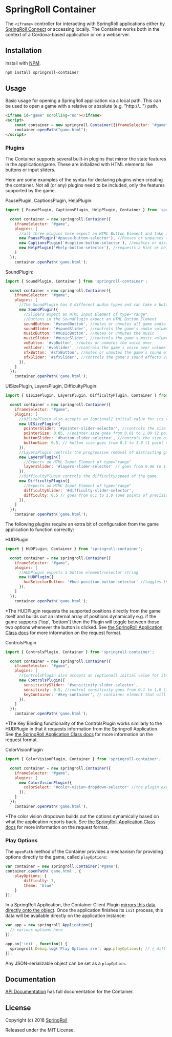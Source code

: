 # SpringRoll Container

The `<iframe>` controller for interacting with SpringRoll applications either by [SpringRoll Connect](https://github.com/SpringRoll/SpringRollConnect) or accessing locally. The Container works both in the context of a Cordova-based application or on a webserver.

## Installation

Install with [NPM](https://www.npmjs.com/).

```bash
npm install springroll-container
```

## Usage

Basic usage for opening a SpringRoll application via a local path. This can be used to open a game with a relative or absolute (e.g. "http://...") path.

```html
<iframe id="game" scrolling="no"></iframe>
<script>
    const container = new springroll.Container({iframeSelector: "#game"});
    container.openPath("game.html");
</script>
```

### Plugins

The Container supports several built-in plugins that mirror the state features in the application/game. These are initialized with HTML elements like buttons or input sliders.

Here are some examples of the syntax for declaring plugins when creating the container. Not all (or any) plugins need to be included, only the features supported by the game.

PausePlugin, CaptionsPlugin, HelpPlugin:
```javascript
import { PausePlugin, CaptionsPlugin, HelpPlugin, Container } from 'springroll-container';

  const container = new springroll.Container({
    iframeSelector: "#game",
    plugins: [
      //all three plugins here expect an HTML Button Element and take a single selector string
      new PausePlugin('#pause-button-selector'), //Pauses or unpauses the game
      new CaptionsPlugin('#caption-button-selector'), //enables or disables captions
      new HelpPlugin('#help-button-selector'), //requests a hint or help from the game
    ]
  });
	container.openPath('game.html');
```
SoundPlugin:
```javascript
import { SoundPlugin, Container } from 'springroll-container';

  const container = new springroll.Container({
    iframeSelector: "#game",
    plugins: [
      //The SoundPlugin has 4 different audio types and can take a button(for mute/unmute) and/or an input slider(for volume control)
      new SoundPlugin({
        //Sliders expect an HTML Input Element of type="range"
        //Buttons in the SoundPlugin expect an HTML Button Element
        soundButton: '#soundButton', //mutes or unmutes all game audio
        soundSlider: '#soundSlider', //controls the game's audio volume
        musicButton: '#musicButton', //mutes or unmutes the music
        musicSlider: '#musicSlider', //controls the game's music volume
        voButton: '#voButton', //mutes or unmutes the voice over
        voSlider: '#voSlider', //controls the game's voice over volume
        sfxButton: '#sfxButton', //mutes or unmutes the game's sound effects
        sfxSlider: '#sfxSlider', //controls the game's sound effects volume
      }),
    ]
  });
	container.openPath('game.html');
```
UISizePlugin, LayersPlugin, DifficultyPlugin:
```javascript
import { UISizePlugin, LayersPlugin, DifficultyPlugin, Container } from 'springroll-container';

  const container = new springroll.Container({
    iframeSelector: "#game",
    plugins: [
      //UISizePlugin also accepts an [optional] initial value for its two options
      new UISizePlugin({
        pointerSlider: '#pointer-slider-selector', //controls the size of the pointer
        pointerSize: 0.05, //pointer size goes from 0.01 to 1.00 (2 points of precision) default = 0.05
        buttonSlider: '#button-slider-selector', //controls the size of UI buttons
        buttonSize: 0.5, // button size goes from 0.1 to 1.0 (1 point of precision) default = 0.5
      }),
      //LayersPlugin controls the progressive removal of distracting game layers. I.e. the higher the slider the more layers should be hidden from player view.
      new LayersPlugin({
        //Expects an HTML Input Element of type="range"
        layersSlider: '#layers-slider-selector' // goes from 0.00 to 1.00 (two points of precision)
      }),
      //DifficultyPlugin controls the difficulty/speed of the game.
      new DifficultyPlugin({
        //Expects an HTML Input Element of type="range"
        difficultySlider: '#difficulty-slider-selector',
        difficulty: 0.5 // goes from 0.1 to 1.0 (one points of precision). Default = 0.5
      }),
    ]
  });
	container.openPath('game.html');
```
The following plugins require an extra bit of configuration from the game application to function correctly:

HUDPlugin
```javascript
import { HUDPlugin, Container } from 'springroll-container';

  const container = new springroll.Container({
    iframeSelector: "#game",
    plugins: [
      //HUDPlugin expects a button element/selector string
      new HUDPlugin({
        hudSelectorButton: '#hud-position-button-selector' //toggles through the available HUD positions reported by the game
      }),
    ]
  });
	container.openPath('game.html');
```
*The HUDPlugin requests the supported positions directly from the game itself and builds out an internal array of positions dynamically
e.g. if the game supports ['top', 'bottom'] then the Plugin will toggle between those two options whenever the button is clicked. See [the SpringRoll Application Class docs](https://github.com/SpringRoll/SpringRoll/tree/v2/src) for more information on the request format.

ControlsPlugin
```javascript
import { ControlsPlugin, Container } from 'springroll-container';

  const container = new springroll.Container({
    iframeSelector: "#game",
    plugins: [
      //ControlsPlugin also accepts an [optional] initial value for its control sensitivity
      new ControlsPlugin({
        sensitivitySlider: '#sensitivity-slider-selector',
        sensitivity: 0.5, //control sensitivity goes from 0.1 to 1.0 (1 point of precision) default = 0.5
        keyContainer: '#key-container', // container element that will contain the mappable key buttons.
      }),
    ]
  });
	container.openPath('game.html');
```
*The Key Binding functionality of the ControlsPlugin works similarly to the HUDPlugin in that it requests information from the Springroll Application. See [the SpringRoll Application Class docs](https://github.com/SpringRoll/SpringRoll/tree/v2/src) for more information on the request format.

ColorVisionPlugin
```javascript
import { ColorVisionPlugin, Container } from 'springroll-container';

  const container = new springroll.Container({
    iframeSelector: "#game",
    plugins: [
      new ColorVisionPlugin({
        colorSelect: '#color-vision-dropdown-selector' //the plugin expects a <select> element
      }),
    ]
  });
	container.openPath('game.html');
```
*The color vision dropdown builds out the options dynamically based on what the application reports back. See [the SpringRoll Application Class docs](https://github.com/SpringRoll/SpringRoll/tree/v2/src) for more information on the request format.

### Play Options
The `openPath` method of the Container provides a mechanism for providing options directly to the game, called
`playOptions`:

```javascript
var container = new springroll.Container('#game');
container.openPath('game.html', {
    playOptions: {
        difficulty: 7,
        theme: 'blue'
    }
});
```

In a SpringRoll Application, the Container Client Plugin [mirrors this data directly onto the object](https://github.com/SpringRoll/SpringRoll/blob/master/src/container-client/ContainerClientPlugin.js#L316).
Once the application finishes its `init` process, this data will be available directly on the application instance:

```javascript
var app = new springroll.Application({
  // various options here
});

app.on('init', function() {
  springroll.Debug.log('Play Options are', app.playOptions); // { difficulty: 7, theme: 'blue' }
});
```

Any JSON-serializable object can be set as a `playOption`.

## Documentation

[API Documentation](http://springroll.github.io/SpringRollContainer/) has full documentation for the Container.

## License

Copyright (c) 2018 [SpringRoll](http://github.com/SpringRoll)

Released under the MIT License.

